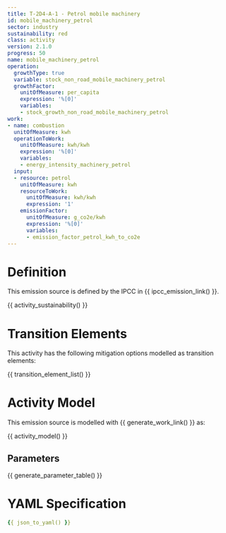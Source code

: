 ```yaml
---
title: T-2D4-A-1 - Petrol mobile machinery
id: mobile_machinery_petrol
sector: industry
sustainability: red
class: activity
version: 2.1.0
progress: 50
name: mobile_machinery_petrol
operation:
  growthType: true
  variable: stock_non_road_mobile_machinery_petrol
  growthFactor:
    unitOfMeasure: per_capita
    expression: '%[0]'
    variables:
    - stock_growth_non_road_mobile_machinery_petrol
work:
- name: combustion
  unitOfMeasure: kwh
  operationToWork:
    unitOfMeasure: kwh/kwh
    expression: '%[0]'
    variables:
    - energy_intensity_machinery_petrol
  input:
  - resource: petrol
    unitOfMeasure: kwh
    resourceToWork:
      unitOfMeasure: kwh/kwh
      expression: '1'
    emissionFactor:
      unitOfMeasure: g_co2e/kwh
      expression: '%[0]'
      variables:
      - emission_factor_petrol_kwh_to_co2e
---
```

# Definition
This emission source is defined by the IPCC in {{ ipcc_emission_link() }}.


{{ activity_sustainability() }}

# Transition Elements

This activity has the following mitigation options modelled as transition elements:

{{ transition_element_list() }}

# Activity Model
This emission source is modelled with {{ generate_work_link() }} as:

{{ activity_model() }}

## Parameters

{{ generate_parameter_table() }}

# YAML Specification

```yaml
{{ json_to_yaml() }}
```